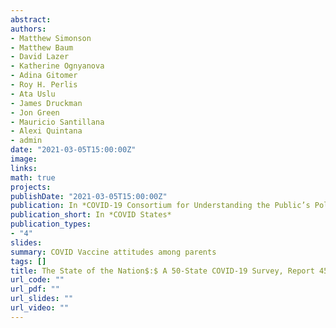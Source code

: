 ```yaml
---
abstract: 
authors:
- Matthew Simonson
- Matthew Baum
- David Lazer
- Katherine Ognyanova
- Adina Gitomer
- Roy H. Perlis
- Ata Uslu
- James Druckman
- Jon Green
- Mauricio Santillana
- Alexi Quintana
- admin
date: "2021-03-05T15:00:00Z"
image:
links:
math: true
projects:
publishDate: "2021-03-05T15:00:00Z"
publication: In *COVID-19 Consortium for Understanding the Public’s Policy Preferences Across States*
publication_short: In *COVID States*
publication_types:
- "4"
slides: 
summary: COVID Vaccine attitudes among parents
tags: []
title: The State of the Nation$:$ A 50-State COVID-19 Survey, Report 45$:$ Vaccine Hesitancy and Resistance Among Parents
url_code: ""
url_pdf: ""
url_slides: ""
url_video: ""
---
```


